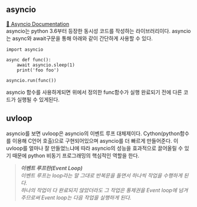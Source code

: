 ## asyncio
[📂 Asyncio Documentation](https://docs.python.org/ko/3.8/library/asyncio.html)    
asyncio는 python 3.6부터 등장한 동시성 코드를 작성하는 라이브러리이다. asyncio는 async와 await구문을 통해 아래와 같이 간단하게 사용할 수 있다. 

```
import asyncio

async def func():
	await asyncio.sleep(1)
    print('foo foo')

asyncio.run(func())

```
asyncio 함수를 사용하게되면 위에서 정의한 func함수가 실행 완료되기 전에 다른 코드가 실행될 수 있게된다.

## uvloop
asyncio를 보면 uvloop은 asyncio의 이벤트 루프 대체제이다. Cython(python함수를 이용해 C언어 호출)으로 구현되어있으며 asyncio를 더 빠르게 만들어준다. 이 uvloop를 얼마나 잘 만들었느냐에 따라 asyncio의 성능을 효과적으로 끌어올릴 수 있기 때문에 python 비동기 프로그래밍의 핵심적인 역할을 한다.

> _**이벤트 루프란(Event Loop)**_    
> _이벤트 루프는 loop라는 말 그대로 반복문을 돌면서 하나씩 작업을 수행하게 된다.   
> 하나의 작업이 다 완료되지 않았더라도 그 작업은 통제권을 Event loop에 넘겨주므로써 Event loop는 다음 작업을 실행하게 된다._
